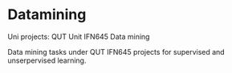 # Datamining
Uni projects: QUT Unit IFN645 Data mining  

Data mining tasks under QUT IFN645 projects for supervised and unserpervised learning. 
